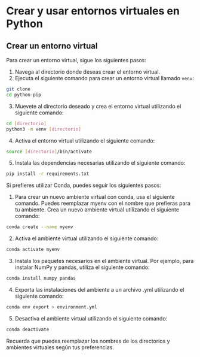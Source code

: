 # Crear y usar entornos virtuales en Python


## Crear un entorno virtual

Para crear un entorno virtual, sigue los siguientes pasos:

1. Navega al directorio donde deseas crear el entorno virtual.
2. Ejecuta el siguiente comando para crear un entorno virtual llamado `venv`:

```bash
git clone
cd python-pip
```

3. Muevete al directorio deseado y crea el entorno virtual utilizando el siguiente comando:

```bash
cd [directorio] 
python3 -m venv [directorio]
```

4. Activa el entorno virtual utilizando el siguiente comando:

```bash
source [directorio]/bin/activate
```

5. Instala las dependencias necesarias utilizando el siguiente comando:

```bash
pip install -r requirements.txt
```

Si prefieres utilizar Conda, puedes seguir los siguientes pasos:

1. Para crear un nuevo ambiente virtual con conda, usa el siguiente comando. Puedes reemplazar myenv con el nombre que prefieras para tu ambiente. Crea un nuevo ambiente virtual utilizando el siguiente comando:

```bash
conda create --name myenv
```

2. Activa el ambiente virtual utilizando el siguiente comando:

```bash
conda activate myenv
```

3. Instala los paquetes necesarios en el ambiente virtual. Por ejemplo, para instalar NumPy y pandas, utiliza el siguiente comando:

```bash
conda install numpy pandas
```

4. Exporta las instalaciones del ambiente a un archivo .yml utilizando el siguiente comando:

```bash
conda env export > environment.yml
```

5. Desactiva el ambiente virtual utilizando el siguiente comando:

```bash
conda deactivate
```

Recuerda que puedes reemplazar los nombres de los directorios y ambientes virtuales según tus preferencias.